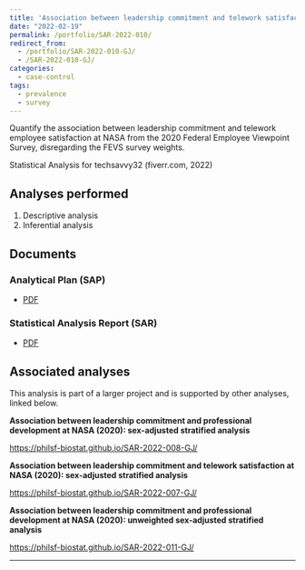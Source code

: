 ```yaml
---
title: 'Association between leadership commitment and telework satisfaction at NASA (2020): unweighted sex-adjusted stratified analysis'
date: "2022-02-19"
permalink: /portfolio/SAR-2022-010/
redirect_from:
  - /portfolio/SAR-2022-010-GJ/
  - /SAR-2022-010-GJ/
categories:
  - case-control
tags:
  - prevalence
  - survey
---
```


Quantify the association between leadership commitment and
telework employee satisfaction
at NASA from the 2020 Federal Employee Viewpoint Survey, disregarding the FEVS survey weights.

Statistical Analysis for techsavvy32 (fiverr.com, 2022)

## Analyses performed

1. Descriptive analysis
1. Inferential analysis

## Documents

### Analytical Plan (SAP)

- [PDF][sap]

### Statistical Analysis Report (SAR)

- [PDF][sar]

## Associated analyses

This analysis is part of a larger project and is supported by other analyses, linked below.

**Association between leadership commitment and professional development at NASA (2020): sex-adjusted stratified analysis**

<https://philsf-biostat.github.io/SAR-2022-008-GJ/>

**Association between leadership commitment and telework satisfaction at NASA (2020): sex-adjusted stratified analysis**

<https://philsf-biostat.github.io/SAR-2022-007-GJ/>

**Association between leadership commitment and professional development at NASA (2020): unweighted sex-adjusted stratified analysis**

<https://philsf-biostat.github.io/SAR-2022-011-GJ/>

---

[sap]: /files/SAP-2022-010-GJ-v01.pdf
[sar]: /files/SAR-2022-010-GJ-v01.pdf
